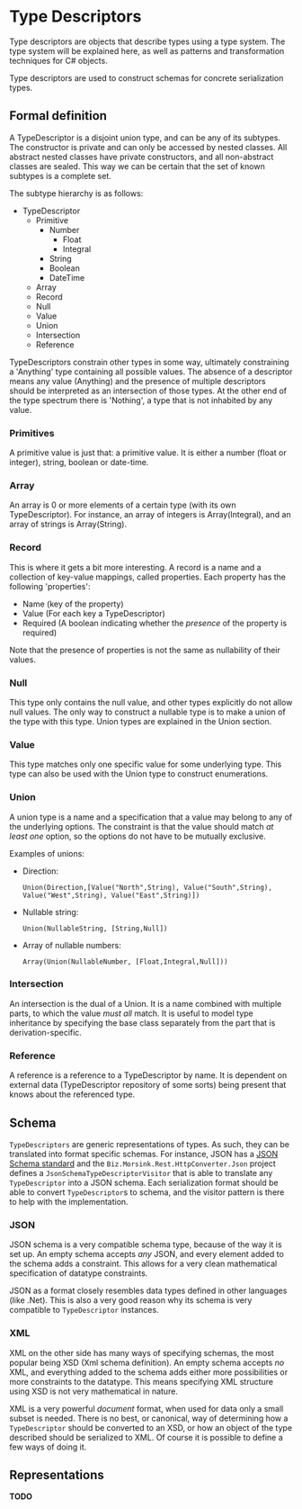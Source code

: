 # Type Descriptors
Type descriptors are objects that describe types using a type system.
The type system will be explained here, as well as patterns and transformation techniques for C# objects.

Type descriptors are used to construct schemas for concrete serialization types.

## Formal definition
A TypeDescriptor is a disjoint union type, and can be any of its subtypes. 
The constructor is private and can only be accessed by nested classes. 
All abstract nested classes have private constructors, and all non-abstract classes are sealed.
This way we can be certain that the set of known subtypes is a complete set.

The subtype hierarchy is as follows:
* TypeDescriptor
  * Primitive
    * Number
      * Float
      * Integral
    * String
    * Boolean
    * DateTime
  * Array
  * Record
  * Null
  * Value
  * Union
  * Intersection
  * Reference

TypeDescriptors constrain other types in some way, ultimately constraining a 'Anything' type containing all possible values. 
The absence of a descriptor means any value (Anything) and the presence of multiple descriptors should be interpreted as an intersection of those types.
At the other end of the type spectrum there is 'Nothing', a type that is not inhabited by any value.

### Primitives
A primitive value is just that: a primitive value.
It is either a number (float or integer), string, boolean or date-time.

### Array
An array is 0 or more elements of a certain type (with its own TypeDescriptor).
For instance, an array of integers is Array(Integral), and an array of strings is Array(String).

### Record
This is where it gets a bit more interesting. 
A record is a name and a collection of key-value mappings, called properties.
Each property has the following 'properties':
* Name (key of the property)
* Value (For each key a TypeDescriptor)
* Required (A boolean indicating whether the _presence_ of the property is required)

Note that the presence of properties is not the same as nullability of their values.

### Null
This type only contains the null value, and other types explicitly do not allow null values.
The only way to construct a nullable type is to make a union of the type with this type.
Union types are explained in the Union section.

### Value
This type matches only one specific value for some underlying type.
This type can also be used with the Union type to construct enumerations.

### Union
A union type is a name and a specification that a value may belong to any of the underlying options. 
The constraint is that the value should match _at least one_ option, so the options do not have to be mutually exclusive.

Examples of unions:
* Direction: 

  `Union(Direction,[Value("North",String), Value("South",String), Value("West",String), Value("East",String)])`

* Nullable string: 

  `Union(NullableString, [String,Null])`

* Array of nullable numbers: 

  `Array(Union(NullableNumber, [Float,Integral,Null]))`

### Intersection
An intersection is the dual of a Union.
It is a name combined with multiple parts, to which the value _must all_ match. 
It is useful to model type inheritance by specifying the base class separately from the part that is derivation-specific.

### Reference
A reference is a reference to a TypeDescriptor by name.
It is dependent on external data (TypeDescriptor repository of some sorts) being present that knows about the referenced type.

## Schema
`TypeDescriptors` are generic representations of types. 
As such, they can be translated into format specific schemas.
For instance, JSON has a [JSON Schema standard](http://json-schema.org/) and the `Biz.Morsink.Rest.HttpConverter.Json` project defines a `JsonSchemaTypeDescriptorVisitor` that is able to translate any `TypeDescriptor` into a JSON schema.
Each serialization format should be able to convert `TypeDescriptor`s to schema, and the visitor pattern is there to help with the implementation.

### JSON
JSON schema is a very compatible schema type, because of the way it is set up.
An empty schema accepts _any_ JSON, and every element added to the schema adds a constraint.
This allows for a very clean mathematical specification of datatype constraints.

JSON as a format closely resembles data types defined in other languages (like .Net).
This is also a very good reason why its schema is very compatible to `TypeDescriptor` instances.

### XML
XML on the other side has many ways of specifying schemas, the most popular being XSD (Xml schema definition).
An empty schema accepts _no_ XML, and everything added to the schema adds either more possibilities or more constraints to the datatype.
This means specifying XML structure using XSD is not very mathematical in nature.

XML is a very powerful _document_ format, when used for data only a small subset is needed.
There is no best, or canonical, way of determining how a `TypeDescriptor` should be converted to an XSD, or how an object of the type described should be serialized to XML.
Of course it is possible to define a few ways of doing it.

## Representations

**TODO**